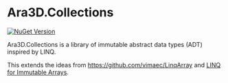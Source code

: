 # Ara3D.Collections

[![NuGet Version](https://img.shields.io/nuget/v/Ara3D.Collections)](https://www.nuget.org/packages/Ara3D.Collections)

Ara3D.Collections is a library of immutable abstract data types (ADT) inspired by LINQ.

This extends the ideas from <https://github.com/vimaec/LinqArray> and 
[LINQ for Immutable Arrays](https://www.codeproject.com/Articles/517728/LINQ-for-Immutable-Arrays).
